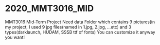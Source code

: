 # 2020_MMT3016_MID
MMT3016 Mid-Term Project
Need data Folder which contains 9 pictures(in my project, I used 9 jpg files(named in 1.jpg, 2.jpg, ...etc) 
and 3 types(darklaunch, HUDAM, SSSB ttf of fonts)
You can customize it anyway you want! 
